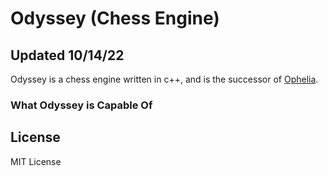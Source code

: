 # Odyssey (Chess Engine)

## Updated 10/14/22

Odyssey is a chess engine written in c++, and is the successor of [Ophelia](https://github.com/MVP-Harry/Ophelia).

### What Odyssey is Capable Of

## License
MIT License
